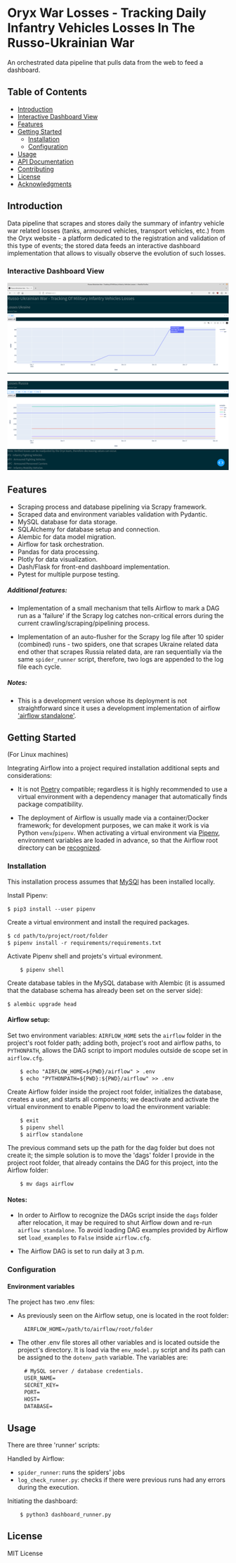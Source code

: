 # Oryx War Losses - Tracking Daily Infantry Vehicles Losses In The Russo-Ukrainian War

An orchestrated data pipeline that pulls data from the web to feed a dashboard.

## Table of Contents

- [Introduction](#introduction)
- [Interactive Dashboard View](#interactive-dashboard-view)
- [Features](#features)
- [Getting Started](#getting-started)
  - [Installation](#installation)
  - [Configuration](#configuration)
- [Usage](#usage)
- [API Documentation](#api-documentation)
- [Contributing](#contributing)
- [License](#license)
- [Acknowledgments](#acknowledgments)

## Introduction

Data pipeline that scrapes and stores daily the summary of infantry vehicle war related losses (tanks, armoured vehicles, transport vehicles, etc.) from the Oryx website - a platform dedicated to the registration and validation of this type of events; the stored data feeds an interactive dashboard implementation that allows to visually observe the evolution of such losses.  

### Interactive Dashboard View

![img_1](img/screenshot_1.png)

![img_2](img/screenshot_2.png)

## Features

- Scraping process and database pipelining via Scrapy framework.
- Scraped data and environment variables validation with Pydantic. 
- MySQL database for data storage.
- SQLAlchemy for database setup and connection.
- Alembic for data model migration.
- Airflow for task orchestration.
- Pandas for data processing.
- Plotly for data visualization.
- Dash/Flask for front-end dashboard implementation.
- Pytest for multiple purpose testing.   

##### Additional features:
- Implementation of a small mechanism that tells Airflow to mark a DAG run as a 'failure' if the Scrapy log catches non-critical errors during the current crawling/scraping/pipelining process. 

- Implementation of an auto-flusher for the Scrapy log file after 10 spider (combined) runs - two spiders, one that scrapes Ukraine related data end other that scrapes Russia related data, are ran sequentially via the same `spider_runner` script, therefore, two logs are appended to the log file each cycle.      

##### Notes:
- This is a development version whose its deployment is not straightforward since it uses a development implementation of airflow ['airflow standalone'](https://airflow.apache.org/docs/apache-airflow/stable/start.html).


## Getting Started 

(For Linux machines)

Integrating Airflow into a project required installation additional septs and considerations:

- It is not [Poetry](https://python-poetry.org/) compatible; regardless it is highly recommended to use a virtual environment with a dependency manager that automatically finds package compatibility.

- The deployment of Airflow is usually made via a container/Docker framework; for development purposes, we can make it work is via Python `venv`/`pipenv`. When activating a virtual environment via [Pipenv](https://pipenv.pypa.io/en/latest/index.html), environment variables are loaded in advance, so that the Airflow root directory can be [recognized](https://stackoverflow.com/questions/56890937/how-to-use-apache-airflow-in-a-virtual-environment).   


### Installation

This installation process assumes that [MySQl](https://dev.mysql.com/doc/refman/8.0/en/postinstallation.html) has been installed locally. 

Install Pipenv:

    $ pip3 install --user pipenv

Create a virtual environment and install the required packages.

    $ cd path/to/project/root/folder
    $ pipenv install -r requirements/requirements.txt

Activate Pipenv shell and projets's virtual evironment.

        $ pipenv shell

Create database tables in the MySQL database with Alembic (it is assumed that the database schema has already been set on the server side):

    $ alembic upgrade head

#### Airflow setup:

Set two environment variables: `AIRFLOW_HOME` sets the `airflow` folder in the project's root folder path; adding both, project's root and airflow paths, to `PYTHONPATH`, allows the DAG script
to import modules outside de scope set in `airflow.cfg`.  

        $ echo "AIRFLOW_HOME=${PWD}/airflow" > .env
        $ echo "PYTHONPATH=${PWD}:${PWD}/airflow" >> .env


Create Airflow folder inside the project root folder, initializes the database, creates a user, and starts all components; we deactivate and activate the virtual environment to enable Pipenv to load the environment variable:
        
        $ exit
        $ pipenv shell
        $ airflow standalone

The previous command sets up the path for the dag folder but does not create it; the simple solution is to move the 'dags' folder I provide in the project root folder, that already contains the DAG for this project, into the Airflow folder:
  
        $ mv dags airflow

#### Notes: 

- In order to Airflow to recognize the DAGs script inside the `dags` folder after relocation, it may be required to shut Airflow down and re-run `airflow standalone`. To avoid loading DAG examples provided by Airflow set `load_examples` to `False` inside `airflow.cfg`.

- The Airflow DAG is set to run daily at 3 p.m.


### Configuration

#### Environment variables

The project has two .env files: 

- As previously seen on the Airflow setup, one is located in the root folder:

        AIRFLOW_HOME=/path/to/airflow/root/folder

- The other .env file stores all other variables and is located outside the project's directory. It is load via the `env_model.py` script and its path can be assigned to the `dotenv_path` variable. The variables are:

        # MySQL server / database credentials.
        USER_NAME=
        SECRET_KEY=
        PORT=
        HOST=
        DATABASE=


## Usage

There are three 'runner' scripts:

Handled by Airflow:

- `spider_runner`: runs the spiders' jobs 
- `log_check_runner.py`: checks if there were previous runs had any errors during the execution.

Initiating the dashboard:

        $ python3 dashboard_runner.py 


## License

MIT License